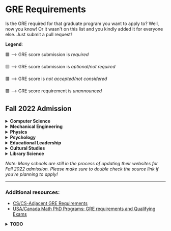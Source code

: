# GRE Requirements

Is the GRE required for that graduate program you want to apply to? Well, now you know! Or it wasn't on this list and you kindly added it for everyone else. Just submit a pull request!

**Legend**:

🟩 --> GRE score submission is _required_

🟨 --> GRE score submission is _optional/not required_

🟥 --> GRE score is _not accepted/not considered_

🟪 --> GRE score requirement is _unannounced_

## Fall 2022 Admission

<details>
  <summary><b>Computer Science</b></summary><br>
  
| School | M.S. Req.| M.S. Source | Ph.D. Req.| Ph.D Source | Notes
|:--|:--:|:--:|:--:|:--:|:--|
| Arizona State University | 🟩 | [link](https://webapp4.asu.edu/programs/t5/majorinfo/ASU00/ESCENCMS/graduate/false) | 🟩 | [link](https://cidse.engineering.asu.edu/graduate-computer-science/) |
| Caltech | NA | NA | 🟨 | [link](https://cms.caltech.edu/academics/grad) |
| Carnegie Mellon | 🟨 | [link](https://www.cs.cmu.edu/academics/graduate-admissions) | 🟨 | [link](https://www.cs.cmu.edu/academics/graduate-admissions) | M.S. - _highly_ recommended; Ph.D. - encouraged; Variety of degrees offered, see link for details
| Columbia University | 🟩 | [link](https://www.cs.columbia.edu/education/ms/appfaq/) | 🟩 | [link](https://www.cs.columbia.edu/education/admissions8/) |
| Cornell | 🟨 | [link](https://www.cs.cornell.edu/masters/apply/application) | 🟥 | [link](https://www.cs.cornell.edu/phd/admissions) |
| Georgia Tech | 🟨 | [link](https://grad.gatech.edu/degree-programs/computer-science-campus) | 🟨 | [link](https://grad.gatech.edu/degree-programs/computer-science-campus) | Contradiction from this [source](https://www.cc.gatech.edu/academics/degree-programs/masters/computer-science/admissionreqs), more accurate information is being pursued
| Harvard University | 🟥 | [link](https://www.seas.harvard.edu/prospective-students/prospective-graduate-students/how-apply) | 🟥 | [link](https://www.seas.harvard.edu/prospective-students/prospective-graduate-students/how-apply) |
| MIT | 🟥 | [link](https://www.eecs.mit.edu/academics-admissions/graduate-program/faqs) | 🟥 | [link](https://www.eecs.mit.edu/academics-admissions/graduate-program/faqs) |
| North Carolina State University | 🟩 | [link](https://www.csc.ncsu.edu/academics/graduate/procedure.php) | 🟩 | [link](https://www.csc.ncsu.edu/academics/graduate/procedure.php) |
| Northwestern University | 🟨 | [link](https://www.mccormick.northwestern.edu/computer-science/academics/graduate/admissions/) | 🟨 | [link](https://www.mccormick.northwestern.edu/computer-science/academics/graduate/admissions/) |
| Princeton University | 🟥 | [link](https://gradschool.princeton.edu/gre-requirements-department) | 🟥 | [link](https://gradschool.princeton.edu/gre-requirements-department) |
| Stanford | 🟨 | [link](https://cs.stanford.edu/admissions/checklist) | 🟨 | [link](https://cs.stanford.edu/admissions/checklist) |
| Texas A & M University | 🟥 | [link](https://engineering.tamu.edu/cse/academics/degrees/graduate/faq.html#tests) | 🟥 | [link](https://engineering.tamu.edu/cse/academics/degrees/graduate/faq.html#tests) |
| University of California - Berkeley | 🟥 | [link](https://eecs.berkeley.edu/academics/graduate/research-programs/admissions) | 🟥 | [link](https://eecs.berkeley.edu/academics/graduate/research-programs/admissions) |
| University of California - Los Angeles | 🟨 | [link](https://grad.ucla.edu/programs/school-of-engineering-and-applied-science/computer-science/) | 🟨 | [link](https://grad.ucla.edu/programs/school-of-engineering-and-applied-science/computer-science/) |
| University of California - Merced Tech | 🟩 | [link](https://graduatedivision.ucmerced.edu/prospective-students/apply-now/requirements) | 🟨 | [link](https://graduatedivision.ucmerced.edu/prospective-students/apply-now/requirements) | Ph.D. - score submission highly encouraged
| University of California - San Diego | 🟨 | [link](https://cse.ucsd.edu/graduate/admissions) | 🟨 | [link](https://cse.ucsd.edu/graduate/admissions) |  
|	University of Illinois - Urbana-Champaign | 🟨 | [link](https://cs.illinois.edu/admissions/graduate/faqs) | 🟨 | [link](https://cs.illinois.edu/admissions/graduate/faqs) |
| University of Massachusetts - Amherst | 🟩 | [link](https://www.cics.umass.edu/admissions/application-instructions) | 🟨 | [link](https://www.cics.umass.edu/admissions/application-instructions) |
| University of Michigan - Ann Arbor | 🟥 | [link](https://cse.engin.umich.edu/academics/graduate/admissions/) | 🟥 | [link](https://cse.engin.umich.edu/academics/graduate/admissions/) | 
| University of Texas - Austin | 🟨 | [link](https://www.cs.utexas.edu/graduate/prospective-students/apply) | 🟨 | [link](https://www.cs.utexas.edu/graduate/prospective-students/apply) |
|	University of Washington | 🟩 | [link](https://www.cs.washington.edu/academics/pmp/admissions/prerequisites) | 🟨 | [link](https://www.cs.washington.edu/academics/phd/admissions/required-materials) | Ph.D - requirement is not clear
| University of Wisconsin - Madison | 🟨 | [link](https://www.cs.wisc.edu/graduate/ms-and-phd-program/) | 🟨 | [link](https://www.cs.wisc.edu/graduate/ms-and-phd-program/) | M.S. and Ph.D. - score submission recommended |
| Virginia Tech | 🟨 | [link](https://cs.vt.edu/Graduate/Prospective.html) | 🟨 | [link](https://cs.vt.edu/Graduate/Prospective.html) | M.S. and Ph.D. - score submission encouraged
| Yale University | 🟩 | [link](https://gsas.yale.edu/admissions/phdmasters-application-process/standardized-testing-requirements) | 🟥 | [link](https://gsas.yale.edu/admissions/phdmasters-application-process/standardized-testing-requirements) |
  
</details>

<details>
  <summary><b>Mechanical Engineering</b></summary><br>

| School | M.S. Req.| M.S. Source | Ph.D. Req.| Ph.D Source | Notes
|:--|:--:|:--:|:--:|:--:|:--|
| Stanford | 🟥 | [link](https://me.stanford.edu/academics-admissions/graduate/masters-program/masters-admissions) | 🟥 | [link](https://me.stanford.edu/academics-admissions/graduate/doctoral-program/phd-admissions) |
| MIT | 🟥 | [link](http://meche.mit.edu/education/prospective-students/graduate/apply) | 🟥 | [link](http://meche.mit.edu/education/prospective-students/graduate/apply) |
| University of California - Berkeley | 🟨 | [link](https://me.berkeley.edu/graduate/application-requirements/) | 🟨 | [link](https://me.berkeley.edu/graduate/application-requirements/) |
| University of Iowa | 🟥 | [link](https://me.engineering.uiowa.edu/graduate/mechanical-engineering-graduate-program/me-admission-requirements) | 🟥 | [link](https://me.engineering.uiowa.edu/graduate/mechanical-engineering-graduate-program/me-admission-requirements) |
| Caltech | 🟥 | [link](https://mce.caltech.edu/academics/grad) | 🟥 | [link](https://mce.caltech.edu/academics/grad) |
| Georgia Tech | 🟨 | [link](https://grad.gatech.edu/degree-programs/mechanical-engineering) | 🟨 | [link](https://grad.gatech.edu/degree-programs/mechanical-engineering) |
| University of Minnesota - Twin Cities | 🟥 | [link](https://cse.umn.edu/me/academics/graduate/prospective/admissions) | 🟥 | [link](https://cse.umn.edu/me/academics/graduate/prospective/admissions) |
| University of Wisconsin - Madison | 🟨 | [link](https://guide.wisc.edu/graduate/mechanical-engineering/mechanical-engineering-phd/#admissionstext) | 🟨 | [link](https://guide.wisc.edu/graduate/mechanical-engineering/mechanical-engineering-phd/#admissionstext) |
| University of Michigan - Ann Arbor | 🟥 | [link](https://me.engin.umich.edu/admissions/graduate/application-requirements) | 🟥 | [link](https://me.engin.umich.edu/admissions/graduate/application-requirements) |
| Johns-Hopkins | 🟪 | [link](https://me.jhu.edu/meche-graduate-admissions/) | 🟪 | [link](https://me.jhu.edu/meche-graduate-admissions/) |
|	University of Illinois - Urbana-Champaign | 🟩 | [link](http://catalog.illinois.edu/graduate/engineering/mechanical-engineering-ms/) | 🟩 | [link](http://catalog.illinois.edu/graduate/engineering/mechanical-engineering-phd/) |
| Cornell | 🟥 | [link](https://www.mae.cornell.edu/mae/programs/graduate-programs/phd-degree/admissions) | 🟥 | [link](https://www.mae.cornell.edu/mae/programs/graduate-programs/phd-degree/admissions) |
| Carnegie Mellon University | | | 🟥 | [link](https://www.meche.engineering.cmu.edu/education/graduate-programs/admission/index.html) | Website is down, will be updated later
| Princeton University | 🟥 | [link](https://gradschool.princeton.edu/gre-requirements-department) | 🟥 | [link](https://gradschool.princeton.edu/gre-requirements-department) |
| Yale University | 🟩 | [link](https://gsas.yale.edu/admissions/phdmasters-application-process/standardized-testing-requirements) | 🟩 | [link](https://gsas.yale.edu/admissions/phdmasters-application-process/standardized-testing-requirements) |
| Harvard | 🟥 | [link](https://www.seas.harvard.edu/prospective-students/prospective-graduate-students/how-apply) | 🟥 | [link](https://www.seas.harvard.edu/prospective-students/prospective-graduate-students/how-apply) | A little unclear if this applys to all engineering disciplines or not. If someone could clear this up that would be great. |
| University of Colorado - Boulder |  |  | 🟥 | [link](https://www.colorado.edu/mechanical/admissions/phd-admissions/what-should-be-my-application) |

</details>
 
<details>
  <summary><b>Physics</b></summary><br>

_Note: Assume that the subject test requirement is the same as general test requirement unless otherwise noted_
  
| School | M.S. Req.| M.S. Source | Ph.D. Req.| Ph.D Source | Notes
|:--|:--:|:--:|:--:|:--:|:--|
| Rensselaer Polytechnic Institute | | | 🟨 | [link](https://www.reddit.com/r/gradadmissions/comments/oyvadl/a_list_of_schools_and_their_gre_requirements_for/h7x6es5?utm_source=share&utm_medium=web2x&context=3) | More reliable source needed |
| University of Utah | | | 🟨 | [link](https://www.reddit.com/r/gradadmissions/comments/oyvadl/a_list_of_schools_and_their_gre_requirements_for/h7x6es5?utm_source=share&utm_medium=web2x&context=3) | More reliable source needed |
| University of Connecticut | | | 🟨 | [link](https://www.reddit.com/r/gradadmissions/comments/oyvadl/a_list_of_schools_and_their_gre_requirements_for/h7x6es5?utm_source=share&utm_medium=web2x&context=3) | More reliable source needed |
| University of Nebraska | | | 🟨 | [link](https://www.reddit.com/r/gradadmissions/comments/oyvadl/a_list_of_schools_and_their_gre_requirements_for/h7x6es5?utm_source=share&utm_medium=web2x&context=3) | More reliable source needed |
| University of Delaware | | | 🟨 | [link](https://www.reddit.com/r/gradadmissions/comments/oyvadl/a_list_of_schools_and_their_gre_requirements_for/h7x6es5?utm_source=share&utm_medium=web2x&context=3) | More reliable source needed |

</details>

<details>
  <summary><b>Psychology</b></summary><br>
  
| School | M.S. Req.| M.S. Source | Ph.D. Req.| Ph.D Source | Notes
|:--|:--:|:--:|:--:|:--:|:--|
| University of California - Davis | | | 🟨 | [link](https://psychology.ucdavis.edu/graduate/how-to-apply) |
| University of California - Merced | 🟨 | [link](https://graduatedivision.ucmerced.edu/prospective-students/apply-now/requirements) | 🟨 | [link](https://graduatedivision.ucmerced.edu/prospective-students/apply-now/requirements) |

</details>

<details>
  <summary><b>Educational Leadership</b></summary><br>
  
| School | Ed.D. Req.| Ed.D. Source | Notes
|:--|:--:|:--:|:--|
| California State University - Stanislaus | 🟨 | TODO |
  
</details>

<details>
  <summary><b>Cultural Studies</b></summary><br>

| School | MA Req.| MA Source | Notes
|:--|:--:|:--:|:--|
| University of Washington - Bothell | 🟨 | [link](https://www.uwb.edu/cultural-studies/admissions) |

</details> 

<details>
  <summary><b>Library Science</b></summary><br>
 
| School | MLIS Req.| MLIS Source | Notes
|:--|:--:|:--:|:--|
| University of Washington | 🟨 | [link](https://ischool.uw.edu/programs/mlis/admissions/resources/faq) |

</details> 
  
_Note: Many schools are still in the process of updating their websites for Fall 2022 admission. Please make sure to double check the source link if you're planning to apply!_

---

### Additional resources:
- [CS/CS-Adjacent GRE Requirements](https://docs.google.com/spreadsheets/d/13YIIj0x4VnjC1xGyeX_-VcIUrtxUKrGw12dP9YmA6Yc/edit#gid=0)
- [USA/Canada Math PhD Programs: GRE requirements and Qualifying Exams](https://docs.google.com/spreadsheets/d/1hmdO7af3-lLvtJQO-szayG6blTvAYBQ1JcYXFZ_6apE/edit#gid=0)

<details>
  <summary><b>TODO</b></summary><br>
  
- Add information from additional resources to this file
- (Request) Electrical engineering
  
</details>
